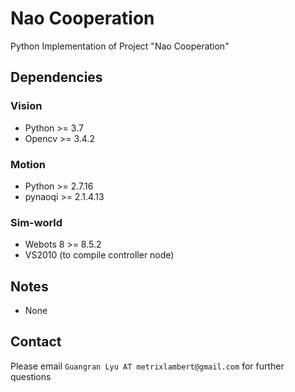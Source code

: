 # Nao Cooperation

Python Implementation of Project "Nao Cooperation"



## Dependencies

### Vision 

* Python >= 3.7 
* Opencv >= 3.4.2 



### Motion 

* Python >= 2.7.16 
* pynaoqi >= 2.1.4.13 



### Sim-world 

* Webots 8 >= 8.5.2 
* VS2010 (to compile controller node)



## Notes

* None 



## Contact

Please email  `Guangran Lyu AT metrixlambert@gmail.com` for further questions
